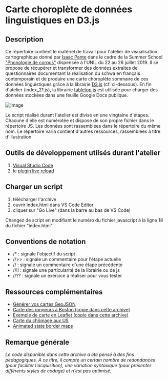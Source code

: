# Carte choroplète de données linguistiques en D3.js

## Description

Ce répertoire contient le matériel de travail pour l'atelier de visualisation cartographique donné par [Isaac Pante](http://isaacpante.net) dans le cadre de la Summer School ["Phonologie de corpus"](https://wp.unil.ch/summerschools/courses2019/phonologie-de-corpus/) dispensée à l'UNIL du 22 au 26 juillet 2019. Il se propose de récupérer et transformer des données extraites de questionnaires documentant la réalisation du schwa en français contemporain et de produire une carte choroplète sommaire de ces données linguistiques grâce à la librairie [D3.js](https://d3js.org/) (cf. ci-dessous). En fin d'atelier (index_21.js), la librairie [tabletop.js](https://github.com/jsoma/tabletop) est utilisée pour charger des données stockées dans une feuille Google Docs publique.

![image](https://i.imgur.com/tVWx2Yr.png)

Le script réalisé durant l'atelier est divisé en une vingtaine d'étapes. Chacune d'elle est numérotée et dispose de son propre fichier dans le répertoire JS. Les données sont rassemblées dans le répertoire du même nom. Le répertoire varia contient d'autres ressources, rassemblées à titre d'illustration.

## Outils de développement utilsés durant l'atelier

1. [Visual Studio Code](https://code.visualstudio.com/Download)
2. le [plugin live reload](https://marketplace.visualstudio.com/items?itemName=ritwickdey.LiveServer)

## Charger un script

1. télécharger l'archive
2. ouvrir index.html dans VS Code Editor
3. cliquer sur "Go Live" (dans la barre au bas de VS Code)

Changez de script en modifiant le numéro du fichier javascript à la ligne 18 du fichier "index.html"

## Conventions de notation

- /*    : signale l'objectif du script
- //>>  : signale un commentaire pour l'étape actuelle
- //    : signale un commentaire d'une étape précédente
- //!!  : signale une particularité de la librairie ou de js
- //??  : signale un exercice à réaliser pour vous tester

## Ressources complémentaires

- [Générer vos cartes GeoJSON](https://geojson-maps.ash.ms/)
- [Carte des rongeurs à Boston (copie dans cette archive)](http://duspviz.mit.edu/d3-workshop/mapping-data-with-d3/)
- [Exemple de carte en Leaflet (copie dans cette archive)](http://bl.ocks.org/ramiroaznar/577043744d523efd6ee981887b274d5a)
- [Carte du chômage aux US](https://observablehq.com/@jdev42092/week-10b-intro-to-d3-js-mapping-data-with-d3)
- [Animated state border maps](https://github.com/maptime-ams/animated-borders-d3js)

## Remarque générale

*Le code disponible dans cette archive a été pensé à des fins pédagogiques. A ce titre, il compte un certain nombre de redondances (pour faciliter l'acquisition), une variation syntaxique (pour présenter différents styles de codage) et n'est pas optimisé.*
